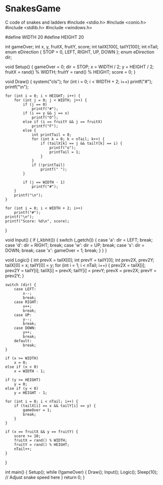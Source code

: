 # SnakesGame
C code of snakes and ladders
#include <stdio.h>
#include <conio.h>
#include <stdlib.h>
#include <windows.h>

#define WIDTH 20
#define HEIGHT 20

int gameOver;
int x, y, fruitX, fruitY, score;
int tailX[100], tailY[100];
int nTail;
enum eDirection { STOP = 0, LEFT, RIGHT, UP, DOWN };
enum eDirection dir;

void Setup() {
    gameOver = 0;
    dir = STOP;
    x = WIDTH / 2;
    y = HEIGHT / 2;
    fruitX = rand() % WIDTH;
    fruitY = rand() % HEIGHT;
    score = 0;
}

void Draw() {
    system("cls");
    for (int i = 0; i < WIDTH + 2; i++)
        printf("#");
    printf("\n");

    for (int i = 0; i < HEIGHT; i++) {
        for (int j = 0; j < WIDTH; j++) {
            if (j == 0)
                printf("#");
            if (i == y && j == x)
                printf("O");
            else if (i == fruitY && j == fruitX)
                printf("F");
            else {
                int printTail = 0;
                for (int k = 0; k < nTail; k++) {
                    if (tailX[k] == j && tailY[k] == i) {
                        printf("o");
                        printTail = 1;
                    }
                }
                if (!printTail)
                    printf(" ");
            }

            if (j == WIDTH - 1)
                printf("#");
        }
        printf("\n");
    }

    for (int i = 0; i < WIDTH + 2; i++)
        printf("#");
    printf("\n");
    printf("Score: %d\n", score);
}

void Input() {
    if (_kbhit()) {
        switch (_getch()) {
            case 'a':
                dir = LEFT;
                break;
            case 'd':
                dir = RIGHT;
                break;
            case 'w':
                dir = UP;
                break;
            case 's':
                dir = DOWN;
                break;
            case 'x':
                gameOver = 1;
                break;
        }
    }
}

void Logic() {
    int prevX = tailX[0];
    int prevY = tailY[0];
    int prev2X, prev2Y;
    tailX[0] = x;
    tailY[0] = y;
    for (int i = 1; i < nTail; i++) {
        prev2X = tailX[i];
        prev2Y = tailY[i];
        tailX[i] = prevX;
        tailY[i] = prevY;
        prevX = prev2X;
        prevY = prev2Y;
    }

    switch (dir) {
        case LEFT:
            x--;
            break;
        case RIGHT:
            x++;
            break;
        case UP:
            y--;
            break;
        case DOWN:
            y++;
            break;
        default:
            break;
    }

    if (x >= WIDTH)
        x = 0;
    else if (x < 0)
        x = WIDTH - 1;

    if (y >= HEIGHT)
        y = 0;
    else if (y < 0)
        y = HEIGHT - 1;

    for (int i = 0; i < nTail; i++) {
        if (tailX[i] == x && tailY[i] == y) {
            gameOver = 1;
            break;
        }
    }

    if (x == fruitX && y == fruitY) {
        score += 10;
        fruitX = rand() % WIDTH;
        fruitY = rand() % HEIGHT;
        nTail++;
    }
}

int main() {
    Setup();
    while (!gameOver) {
        Draw();
        Input();
        Logic();
        Sleep(10); // Adjust snake speed here
    }
    return 0;
}
